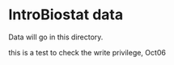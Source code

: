 IntroBiostat data
=================

Data will go in this directory.

this is a test to check the write privilege, Oct06
